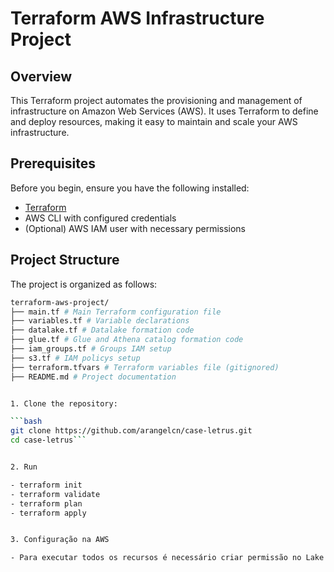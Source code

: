 # Terraform AWS Infrastructure Project

## Overview

This Terraform project automates the provisioning and management of infrastructure on Amazon Web Services (AWS). It uses Terraform to define and deploy resources, making it easy to maintain and scale your AWS infrastructure.

## Prerequisites

Before you begin, ensure you have the following installed:

- [Terraform](https://www.terraform.io/downloads.html)
- AWS CLI with configured credentials
- (Optional) AWS IAM user with necessary permissions

## Project Structure

The project is organized as follows:

   ```bash
   terraform-aws-project/
   ├── main.tf # Main Terraform configuration file
   ├── variables.tf # Variable declarations
   ├── datalake.tf # Datalake formation code
   ├── glue.tf # Glue and Athena catalog formation code
   ├── iam_groups.tf # Groups IAM setup
   ├── s3.tf # IAM policys setup
   ├── terraform.tfvars # Terraform variables file (gitignored)
   ├── README.md # Project documentation


1. Clone the repository:

   ```bash
   git clone https://github.com/arangelcn/case-letrus.git
   cd case-letrus```


2. Run

- terraform init
- terraform validate
- terraform plan
- terraform apply


3. Configuração na AWS 

- Para executar todos os recursos é necessário criar permissão no Lake Formation para o bucket inep. 